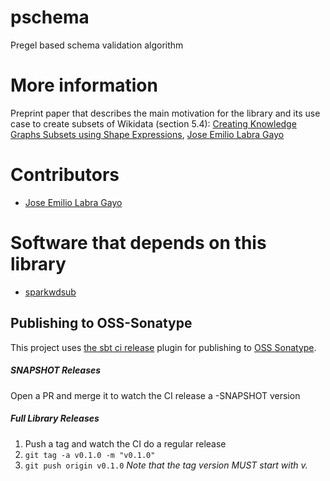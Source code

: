 # pschema

Pregel based schema validation algorithm

# More information

Preprint paper that describes the main motivation for the library and its use case to create subsets of Wikidata (section 5.4): [Creating Knowledge Graphs Subsets using Shape Expressions](https://arxiv.org/abs/2110.11709), [Jose Emilio Labra Gayo](http://labra.weso.es)

# Contributors

- [Jose Emilio Labra Gayo](http://labra.weso.es)

# Software that depends on this library

- [sparkwdsub](https://github.com/weso/sparkwdsub)

## Publishing to OSS-Sonatype

This project uses [the sbt ci release](https://github.com/olafurpg/sbt-ci-release) plugin for publishing to [OSS Sonatype](https://oss.sonatype.org/).

##### SNAPSHOT Releases
Open a PR and merge it to watch the CI release a -SNAPSHOT version

##### Full Library Releases
1. Push a tag and watch the CI do a regular release
2. `git tag -a v0.1.0 -m "v0.1.0"`
3. `git push origin v0.1.0`
_Note that the tag version MUST start with v._
